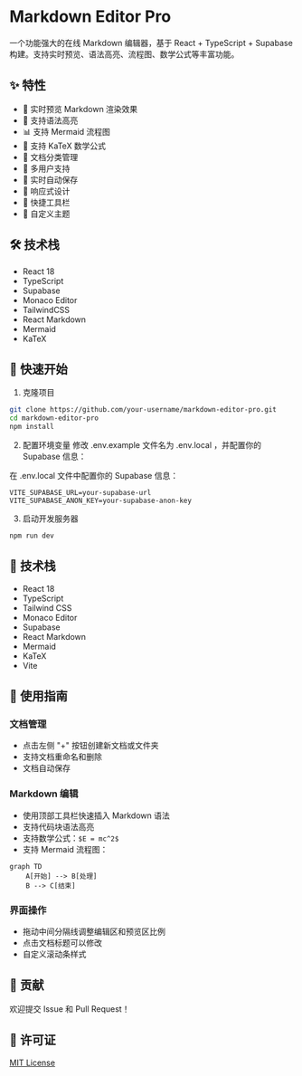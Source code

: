 # Markdown Editor Pro

一个功能强大的在线 Markdown 编辑器，基于 React + TypeScript + Supabase 构建。支持实时预览、语法高亮、流程图、数学公式等丰富功能。

## ✨ 特性

- 📝 实时预览 Markdown 渲染效果
- 🎨 支持语法高亮
- 📊 支持 Mermaid 流程图
- 📐 支持 KaTeX 数学公式
- 📁 文档分类管理
- 👥 多用户支持
- 🔄 实时自动保存
- 📱 响应式设计
- 🎯 快捷工具栏
- 🎨 自定义主题

## 🛠️ 技术栈

- React 18
- TypeScript
- Supabase
- Monaco Editor
- TailwindCSS
- React Markdown
- Mermaid
- KaTeX

## 🚀 快速开始

1. 克隆项目
```bash
git clone https://github.com/your-username/markdown-editor-pro.git
cd markdown-editor-pro
npm install
```

2. 配置环境变量
修改 .env.example 文件名为 .env.local ，并配置你的 Supabase 信息：


在 .env.local 文件中配置你的 Supabase 信息：
```env
VITE_SUPABASE_URL=your-supabase-url
VITE_SUPABASE_ANON_KEY=your-supabase-anon-key
```

3. 启动开发服务器
```bash
npm run dev
```


## 🔧 技术栈

- React 18
- TypeScript
- Tailwind CSS
- Monaco Editor
- Supabase
- React Markdown
- Mermaid
- KaTeX
- Vite

## 📝 使用指南

### 文档管理
- 点击左侧 "+" 按钮创建新文档或文件夹
- 支持文档重命名和删除
- 文档自动保存

### Markdown 编辑
- 使用顶部工具栏快速插入 Markdown 语法
- 支持代码块语法高亮
- 支持数学公式：`$E = mc^2$`
- 支持 Mermaid 流程图：
```mermaid
graph TD
    A[开始] --> B[处理]
    B --> C[结束]
```

### 界面操作
- 拖动中间分隔线调整编辑区和预览区比例
- 点击文档标题可以修改
- 自定义滚动条样式

## 🤝 贡献

欢迎提交 Issue 和 Pull Request！

## 📄 许可证

[MIT License](LICENSE)